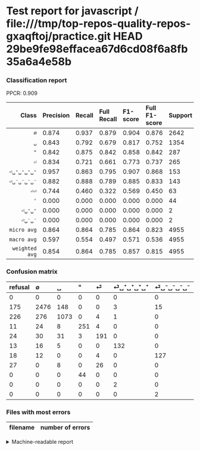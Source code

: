 # Test report for javascript / file:///tmp/top-repos-quality-repos-gxaqftoj/practice.git HEAD 29be9fe98effacea67d6cd08f6a8fb35a6a4e58b

### Classification report

PPCR: 0.909

| Class | Precision | Recall | Full Recall | F1-score | Full F1-score | Support | Full Support | PPCR |
|------:|:----------|:-------|:------------|:---------|:---------|:--------|:-------------|:-----|
| `∅` | 0.874| 0.937| 0.879| 0.904| 0.876| 2642| 2817| 0.938 |
| `␣` | 0.843| 0.792| 0.679| 0.817| 0.752| 1354| 1580| 0.857 |
| `"` | 0.842| 0.875| 0.842| 0.858| 0.842| 287| 298| 0.963 |
| `⏎` | 0.834| 0.721| 0.661| 0.773| 0.737| 265| 289| 0.917 |
| `⏎␣⁺␣⁺␣⁺␣⁺` | 0.957| 0.863| 0.795| 0.907| 0.868| 153| 166| 0.922 |
| `⏎␣⁻␣⁻␣⁻␣⁻` | 0.882| 0.888| 0.789| 0.885| 0.833| 143| 161| 0.888 |
| `⏎⏎` | 0.744| 0.460| 0.322| 0.569| 0.450| 63| 90| 0.700 |
| `'` | 0.000| 0.000| 0.000| 0.000| 0.000| 44| 44| 1.000 |
| `⏎␣⁺␣⁺` | 0.000| 0.000| 0.000| 0.000| 0.000| 2| 2| 1.000 |
| `⏎␣⁻␣⁻` | 0.000| 0.000| 0.000| 0.000| 0.000| 2| 2| 1.000 |
| `micro avg` | 0.864| 0.864| 0.785| 0.864| 0.823| 4955| 5449| 0.909 |
| `macro avg` | 0.597| 0.554| 0.497| 0.571| 0.536| 4955| 5449| 0.909 |
| `weighted avg` | 0.854| 0.864| 0.785| 0.857| 0.815| 4955| 5449| 0.909 |

### Confusion matrix

|refusal|  ∅| ␣| "| ⏎| ⏎␣⁺␣⁺␣⁺␣⁺| ⏎␣⁻␣⁻␣⁻␣⁻| ⏎⏎| '| ⏎␣⁺␣⁺| ⏎␣⁻␣⁻| 
|:---|:---|:---|:---|:---|:---|:---|:---|:---|:---|:---|
|0 |0 |0 |0 |0 |0 |0 |0 |0 |0 |0 |
|175 |2476 |148 |0 |0 |3 |15 |0 |0 |0 |0 |
|226 |276 |1073 |0 |4 |1 |0 |0 |0 |0 |0 |
|11 |24 |8 |251 |4 |0 |0 |0 |0 |0 |0 |
|24 |30 |31 |3 |191 |0 |0 |10 |0 |0 |0 |
|13 |16 |5 |0 |0 |132 |0 |0 |0 |0 |0 |
|18 |12 |0 |0 |4 |0 |127 |0 |0 |0 |0 |
|27 |0 |8 |0 |26 |0 |0 |29 |0 |0 |0 |
|0 |0 |0 |44 |0 |0 |0 |0 |0 |0 |0 |
|0 |0 |0 |0 |0 |2 |0 |0 |0 |0 |0 |
|0 |0 |0 |0 |0 |0 |2 |0 |0 |0 |0 |

### Files with most errors

| filename | number of errors|
|:----:|:-----|

<details>
    <summary>Machine-readable report</summary>
```json
{
  "cl_report": {"\"": {"f1-score": 0.8581196581196581, "precision": 0.8422818791946308, "recall": 0.8745644599303136, "support": 287}, "\u0027": {"f1-score": 0.0, "precision": 0.0, "recall": 0.0, "support": 44}, "macro avg": {"f1-score": 0.571347150134615, "precision": 0.5974966532776429, "recall": 0.5536129200026769, "support": 4955}, "micro avg": {"f1-score": 0.8635721493440969, "precision": 0.8635721493440969, "recall": 0.8635721493440969, "support": 4955}, "weighted avg": {"f1-score": 0.85724627427314, "precision": 0.8540063267603881, "recall": 0.8635721493440969, "support": 4955}, "\u2205": {"f1-score": 0.904309715120526, "precision": 0.8736767819336627, "recall": 0.9371688115064345, "support": 2642}, "\u23ce": {"f1-score": 0.7732793522267205, "precision": 0.834061135371179, "recall": 0.720754716981132, "support": 265}, "\u23ce\u23ce": {"f1-score": 0.5686274509803921, "precision": 0.7435897435897436, "recall": 0.4603174603174603, "support": 63}, "\u23ce\u2423\u207a\u2423\u207a": {"f1-score": 0.0, "precision": 0.0, "recall": 0.0, "support": 2}, "\u23ce\u2423\u207a\u2423\u207a\u2423\u207a\u2423\u207a": {"f1-score": 0.9072164948453608, "precision": 0.9565217391304348, "recall": 0.8627450980392157, "support": 153}, "\u23ce\u2423\u207b\u2423\u207b": {"f1-score": 0.0, "precision": 0.0, "recall": 0.0, "support": 2}, "\u23ce\u2423\u207b\u2423\u207b\u2423\u207b\u2423\u207b": {"f1-score": 0.8850174216027875, "precision": 0.8819444444444444, "recall": 0.8881118881118881, "support": 143}, "\u2423": {"f1-score": 0.8169014084507042, "precision": 0.842890809112333, "recall": 0.792466765140325, "support": 1354}},
  "cl_report_full": {"\"": {"f1-score": 0.8422818791946308, "precision": 0.8422818791946308, "recall": 0.8422818791946308, "support": 298}, "\u0027": {"f1-score": 0.0, "precision": 0.0, "recall": 0.0, "support": 44}, "macro avg": {"f1-score": 0.5359049712852646, "precision": 0.5974966532776429, "recall": 0.49674675148914005, "support": 5449}, "micro avg": {"f1-score": 0.8225682429834679, "precision": 0.8635721493440969, "recall": 0.7852817030647825, "support": 5449}, "weighted avg": {"f1-score": 0.814798665321072, "precision": 0.8538552729677316, "recall": 0.7852817030647825, "support": 5449}, "\u2205": {"f1-score": 0.8763050787471245, "precision": 0.8736767819336627, "recall": 0.8789492367767128, "support": 2817}, "\u23ce": {"f1-score": 0.7374517374517374, "precision": 0.834061135371179, "recall": 0.6608996539792388, "support": 289}, "\u23ce\u23ce": {"f1-score": 0.44961240310077527, "precision": 0.7435897435897436, "recall": 0.32222222222222224, "support": 90}, "\u23ce\u2423\u207a\u2423\u207a": {"f1-score": 0.0, "precision": 0.0, "recall": 0.0, "support": 2}, "\u23ce\u2423\u207a\u2423\u207a\u2423\u207a\u2423\u207a": {"f1-score": 0.868421052631579, "precision": 0.9565217391304348, "recall": 0.7951807228915663, "support": 166}, "\u23ce\u2423\u207b\u2423\u207b": {"f1-score": 0.0, "precision": 0.0, "recall": 0.0, "support": 2}, "\u23ce\u2423\u207b\u2423\u207b\u2423\u207b\u2423\u207b": {"f1-score": 0.8327868852459016, "precision": 0.8819444444444444, "recall": 0.7888198757763976, "support": 161}, "\u2423": {"f1-score": 0.7521906764808972, "precision": 0.842890809112333, "recall": 0.6791139240506329, "support": 1580}},
  "ppcr": 0.9093411635162415
}
```
</details>
